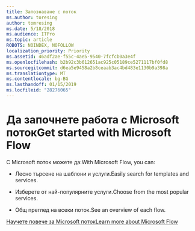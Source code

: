 ```yaml
---
title: Запознаване с поток
ms.author: toresing
author: tomresing
ms.date: 5/18/2018
ms.audience: ITPro
ms.topic: article
ROBOTS: NOINDEX, NOFOLLOW
localization_priority: Priority
ms.assetid: 46adf2ae-f55c-4ae5-9540-7fcfcb0a3e4f
ms.openlocfilehash: b2b92c3b612651ac925c05189ce5271117bf0fd8
ms.sourcegitcommit: d6ea5e9458a2b8ceaab3ac4bd483e1130b9a398a
ms.translationtype: MT
ms.contentlocale: bg-BG
ms.lasthandoff: 01/15/2019
ms.locfileid: "28276065"
---
```

# <a name="get-started-with-microsoft-flow"></a><span data-ttu-id="1a7e3-102">Да започнете работа с Microsoft поток</span><span class="sxs-lookup"><span data-stu-id="1a7e3-102">Get started with Microsoft Flow</span></span>

<span data-ttu-id="1a7e3-103">С Microsoft поток можете да:</span><span class="sxs-lookup"><span data-stu-id="1a7e3-103">With Microsoft Flow, you can:</span></span>
  
- <span data-ttu-id="1a7e3-104">Лесно търсене на шаблони и услуги.</span><span class="sxs-lookup"><span data-stu-id="1a7e3-104">Easily search for templates and services.</span></span>
    
- <span data-ttu-id="1a7e3-105">Изберете от най-популярните услуги.</span><span class="sxs-lookup"><span data-stu-id="1a7e3-105">Choose from the most popular services.</span></span>
    
- <span data-ttu-id="1a7e3-106">Общ преглед на всеки поток.</span><span class="sxs-lookup"><span data-stu-id="1a7e3-106">See an overview of each flow.</span></span>
    
[<span data-ttu-id="1a7e3-107">Научете повече за Microsoft поток</span><span class="sxs-lookup"><span data-stu-id="1a7e3-107">Learn more about Microsoft Flow</span></span>](https://go.microsoft.com/fwlink/?linkid=874446)
  

